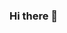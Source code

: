 ### Hi there 👋

<!--
**muratdeveli03/muratdeveli03** is a ✨ _special_ ✨ repository because its `README.md` (this file) appears on your GitHub profile.

Here are some ideas to get you started:

- 🔭 I’m currently working on building websites.
- 🌱 I’m currently learning html, css and javascript.
